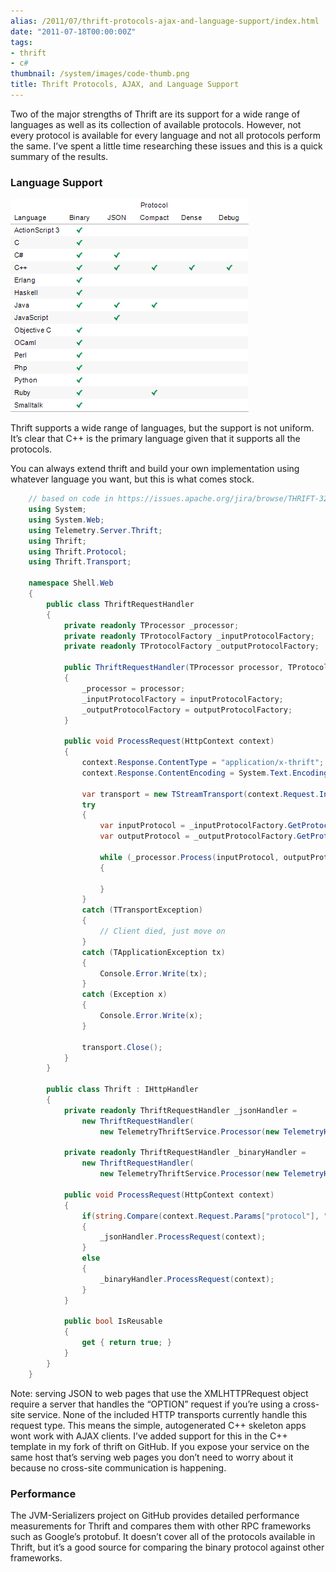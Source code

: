 ```yaml
---
alias: /2011/07/thrift-protocols-ajax-and-language-support/index.html
date: "2011-07-18T00:00:00Z"
tags:
- thrift
- c#
thumbnail: /system/images/code-thumb.png
title: Thrift Protocols, AJAX, and Language Support
---
```

Two of the major strengths of Thrift are its support for a wide range of languages as well as its collection of available protocols. However, not every protocol is available for every language and not all protocols perform the same. I’ve spent a little time researching these issues and this is a quick summary of the results.

### Language Support

![](Thrift-Protocol-Compatibility.png)

Thrift supports a wide range of languages, but the support is not uniform. It’s clear that C++ is the primary language given that it supports all the protocols.

You can always extend thrift and build your own implementation using whatever language you want, but this is what comes stock.

```c#
    // based on code in https://issues.apache.org/jira/browse/THRIFT-322
    using System;
    using System.Web;
    using Telemetry.Server.Thrift;
    using Thrift;
    using Thrift.Protocol;
    using Thrift.Transport;

    namespace Shell.Web
    {
        public class ThriftRequestHandler
        {
            private readonly TProcessor _processor;
            private readonly TProtocolFactory _inputProtocolFactory;
            private readonly TProtocolFactory _outputProtocolFactory;

            public ThriftRequestHandler(TProcessor processor, TProtocolFactory inputProtocolFactory, TProtocolFactory outputProtocolFactory)
            {
                _processor = processor;
                _inputProtocolFactory = inputProtocolFactory;
                _outputProtocolFactory = outputProtocolFactory;
            }

            public void ProcessRequest(HttpContext context)
            {
                context.Response.ContentType = "application/x-thrift";
                context.Response.ContentEncoding = System.Text.Encoding.UTF8;

                var transport = new TStreamTransport(context.Request.InputStream, context.Response.OutputStream);
                try
                {
                    var inputProtocol = _inputProtocolFactory.GetProtocol(transport);
                    var outputProtocol = _outputProtocolFactory.GetProtocol(transport);

                    while (_processor.Process(inputProtocol, outputProtocol))
                    {
                        
                    }
                }
                catch (TTransportException)
                {
                    // Client died, just move on
                }
                catch (TApplicationException tx)
                {
                    Console.Error.Write(tx);
                }
                catch (Exception x)
                {
                    Console.Error.Write(x);
                }

                transport.Close();
            }
        }

        public class Thrift : IHttpHandler
        {
            private readonly ThriftRequestHandler _jsonHandler =
                new ThriftRequestHandler(
                    new TelemetryThriftService.Processor(new TelemetryHandler()), new TJSONProtocol.Factory(), new TJSONProtocol.Factory());

            private readonly ThriftRequestHandler _binaryHandler =
                new ThriftRequestHandler(
                    new TelemetryThriftService.Processor(new TelemetryHandler()), new TBinaryProtocol.Factory(), new TBinaryProtocol.Factory());
            
            public void ProcessRequest(HttpContext context)
            {
                if(string.Compare(context.Request.Params["protocol"], "json", StringComparison.InvariantCultureIgnoreCase) == 0)
                {
                    _jsonHandler.ProcessRequest(context);
                }
                else
                {
                    _binaryHandler.ProcessRequest(context);
                }
            }

            public bool IsReusable
            {
                get { return true; }
            }
        }
    }
```

Note: serving JSON to web pages that use the XMLHTTPRequest object require a server that handles the “OPTION” request if you’re using a cross-site service. None of the included HTTP transports currently handle this request type. This means the simple, autogenerated C++ skeleton apps wont work with AJAX clients. I’ve added support for this in the C++ template in my fork of thrift on GitHub. If you expose your service on the same host that’s serving web pages you don’t need to worry about it because no cross-site communication is happening.

### Performance

The JVM-Serializers project on GitHub provides detailed performance measurements for Thrift and compares them with other RPC frameworks such as Google’s protobuf. It doesn’t cover all of the protocols available in Thrift, but it’s a good source for comparing the binary protocol against other frameworks.

